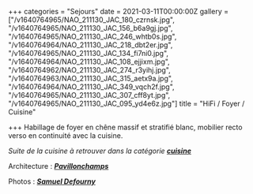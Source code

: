+++
categories = "Sejours"
date = 2021-03-11T00:00:00Z
gallery = ["/v1640764965/NAO_211130_JAC_180_czrnsk.jpg", "/v1640764965/NAO_211130_JAC_156_b6a9gj.jpg", "/v1640764965/NAO_211130_JAC_246_whtb0s.jpg", "/v1640764964/NAO_211130_JAC_218_dbt2er.jpg", "/v1640764965/NAO_211130_JAC_134_fi7ni0.jpg", "/v1640764964/NAO_211130_JAC_108_ejjixm.jpg", "/v1640764962/NAO_211130_JAC_274_r3yihj.jpg", "/v1640764963/NAO_211130_JAC_315_aetx9a.jpg", "/v1640764964/NAO_211130_JAC_349_vqch2f.jpg", "/v1640764965/NAO_211130_JAC_307_cff8yt.jpg", "/v1640764965/NAO_211130_JAC_095_yd4e6z.jpg"]
title = "HiFi / Foyer / Cuisine"

+++
Habillage de foyer en chêne massif et stratifié blanc, mobilier recto verso en continuité avec la cuisine.

_Suite de la cuisine à retrouver dans la catégorie_ [**_cuisine_**](https://www.naos-atelier.be/creations/cuisines/ "Link")

Architecture : [**_Pavillonchamps_**](https://www.pavillonchamps.be/ "Link")

Photos : [**_Samuel Defourny_**](https://www.smdf.be/ "Link")